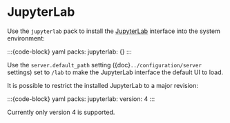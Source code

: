 # JupyterLab

Use the `jupyterlab` pack to install the [JupyterLab](https://jupyter.org/) interface into the system environment:

:::{code-block} yaml
packs:
  jupyterlab: {}
:::

Use the `server.default_path` setting ({doc}`../configuration/server` settings) set to `/lab` to make
the JupyterLab interface the default UI to load.

It is possible to restrict the installed JupyterLab to a major revision:

:::{code-block} yaml
packs:
  jupyterlab:
    version: 4
:::

Currently only version 4 is supported.
